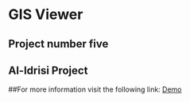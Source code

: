# GIS Viewer
## Project number five
## Al-Idrisi Project

##For more information visit the following link: [Demo](https://dannlebeau.github.io/project05.github.io/)
